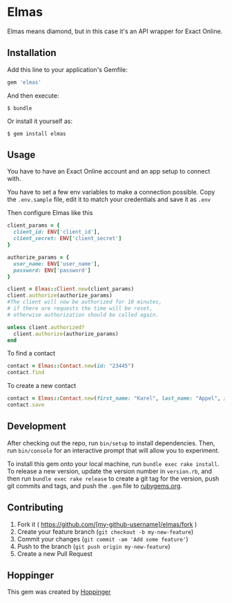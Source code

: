 # Elmas

Elmas means diamond, but in this case it's an API wrapper for Exact Online.

## Installation

Add this line to your application's Gemfile:

```ruby
gem 'elmas'
```

And then execute:

    $ bundle

Or install it yourself as:

    $ gem install elmas

## Usage

You have to have an Exact Online account and an app setup to connect with.

You have to set a few env variables to make a connection possible. Copy the `.env.sample` file, edit it to match your credentials and save it as `.env`

Then configure Elmas like this

```ruby
client_params = {
  client_id: ENV['client_id'],
  client_secret: ENV['client_secret']
}

authorize_params = {
  user_name: ENV['user_name'],
  password: ENV['password']
}

client = Elmas::Client.new(client_params)
client.authorize(authorize_params)
#The client will now be authorized for 10 minutes,
# if there are requests the time will be reset,
# otherwise authorization should be called again.

unless client.authorized?
  client.authorize(authorize_params)
end
```

To find a contact

```ruby
contact = Elmas::Contact.new(id: "23445")
contact.find
```

To create a new contact

```ruby
contact = Elmas::Contact.new(first_name: "Karel", last_name: "Appel", id: "2378712")
contact.save
```

## Development

After checking out the repo, run `bin/setup` to install dependencies. Then, run `bin/console` for an interactive prompt that will allow you to experiment.

To install this gem onto your local machine, run `bundle exec rake install`. To release a new version, update the version number in `version.rb`, and then run `bundle exec rake release` to create a git tag for the version, push git commits and tags, and push the `.gem` file to [rubygems.org](https://rubygems.org).

## Contributing

1. Fork it ( https://github.com/[my-github-username]/elmas/fork )
2. Create your feature branch (`git checkout -b my-new-feature`)
3. Commit your changes (`git commit -am 'Add some feature'`)
4. Push to the branch (`git push origin my-new-feature`)
5. Create a new Pull Request

## Hoppinger

This gem was created by [Hoppinger](https://www.hoppinger.com)
